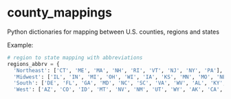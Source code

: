 # county_mappings
Python dictionaries for mapping between U.S. counties, regions and states

Example: 
```python
# region to state mapping with abbreviations
regions_abbrv = {
  'Northeast': ['CT', 'ME', 'MA', 'NH', 'RI', 'VT', 'NJ', 'NY', 'PA'],
  'Midwest': ['IL', 'IN', 'MI', 'OH', 'WI', 'IA', 'KS', 'MN', 'MO', 'NE', 'ND', 'SD'],
  'South': ['DE', 'FL', 'GA', 'MD', 'NC', 'SC', 'VA', 'WV', 'AL', 'KY', 'MS', 'TN', 'AR', 'LA', 'OK', 'TX'],
  'West': ['AZ', 'CO', 'ID', 'MT', 'NV', 'NM', 'UT', 'WY', 'AK', 'CA', 'HI', 'OR', 'WA']}

```
